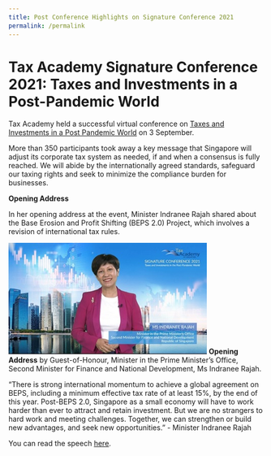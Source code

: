 ```yaml
---
title: Post Conference Highlights on Signature Conference 2021
permalink: /permalink
---
```

# **Tax Academy Signature Conference 2021: Taxes and Investments in a Post-Pandemic World**

Tax Academy held a successful virtual conference on [Taxes and Investments in a Post Pandemic World](https://www.taxacademy.sg/seminars-and-conferences/upcoming/#3Sep-ta-id) on 3 September. 

More than 350 participants took away a key message that Singapore will adjust its corporate tax system as needed, if and when a consensus is fully reached. We will abide by the internationally agreed standards, safeguard our taxing rights and seek to minimize the compliance burden for businesses. 

**Opening Address**

In her opening address at the event, Minister Indranee Rajah shared about the Base Erosion and Profit Shifting (BEPS 2.0) Project, which involves a revision of international tax rules.

![Alt text for image on Isomer site](/images/2M.jpg)
**Opening Address** by Guest-of-Honour, Minister in the Prime Minister’s Office, Second Minister for Finance and National Development, Ms Indranee Rajah.

“There is strong international momentum to achieve a global agreement on BEPS, including a minimum effective tax rate of at least 15%, by the end of this year. Post-BEPS 2.0, Singapore as a small economy will have to work harder than ever to attract and retain investment. But we are no strangers to hard work and meeting challenges. Together, we can strengthen or build new advantages, and seek new opportunities.”  - Minister Indranee Rajah

You can read the speech [here](https://www.mof.gov.sg/news-publications/speeches/opening-address-by-ms-indranee-rajah-minister-in-the-prime-minister-s-office-second-minister-for-finance-and-national-development-at-the-tax-academy-signature-conference-in-singapore-on-friday-3-sep-2021-1.30pm).